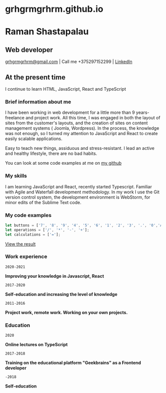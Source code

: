 # grhgrmgrhrm.github.io

# Raman Shastapalau
Web developer
-------------

<div id="contact">
<a href="mailto:grhgrmgrhrm@gmail.com?subject=Invitation%20to%20interview&body=Hello!%0AWe%20are%20interested%20in%20your%20work%20experience,%20so%20we%20invite%20you%20to%20an%20interview.%0AWith%20respect,%0Aour%20Team">grhgrmgrhrm@gmail.com</a>
| Call me +375297152299 | <a href="https://www.linkedin.com/in/raman-shastapalau/">LinkedIn</a>
</div>


## At the present time

I continue to learn HTML, JavaScript, React and TypeScript

### Brief information about me

I have been working in web development for a little more than 9 years-freelance and project work. All this time, I was engaged in both the layout of sites from the customer's layouts, and the creation of sites on content management systems ( Joomla, Wordpress). In the process, the knowledge was not enough, so I turned my attention to JavaScript and React to create easily scalable applications.

Easy to teach new things, assiduous and stress-resistant. I lead an active and healthy lifestyle, there are no bad habits.

You can look at some code examples at me on [my github](https://github.com/grhgrmgrhrm)

### My skills

I am learning JavaScript and React, recently started Typescript. Familiar with Agile and Waterfall development methodology. In my work I use the Git version control system, the development environment is WebStorm, for minor edits of the Sublime Text code.

### My code examples

```javascript
let buttons = ['7', '8', '9', '4', '5', '6', '1', '2', '3', '.', '0','AC'];
let operations = ['/', '*', '-', '+'];
let calculations = ['='];
```

[View the result](https://jsfiddle.net/raman_shastapalau/hpvkos30/7/)

### Work experience

`2020-2021` 

__Improving your knowledge in Javascript, React__

`2017-2020`

__Self-education and increasing the level of knowledge__

`2011-2016`

__Project work, remote work. Working on your own projects.__

### Education

`2020`

__Online lectures on TypeScript__

`2017-2018`

__Training on the educational platform "Geekbrains" as a Frontend developer__

`-2018`

__Self-education__
